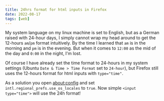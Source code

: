 ```yaml
---
title: 24hrs format for html inputs in Firefox
date: 2022-08-17
tags: [web]
---
```


My system language on my linux machine is set to English, but as a German raised with 24-hour days, I simply cannot wrap my head around to get the 12-hours `am`/`pm` format intuitively. By the time I learned that `am` is in the morning and `pm` is in the evening. But when it comes to `12:00` as the mid of the day and `0:00` in the night, I'm lost.

Of course I have already set the time format to 24-hours in my system settings (Ubuntu `Date & Time > Time Format` set to `24-hour`), but Firefox still uses the 12-hours format for html inputs with `type="time"`.

As a solution you open [about:config](about:config) and set `intl.regional_prefs.use_os_locales` to `true`.
Now simple `<input type="time">` will use the 24h format!
